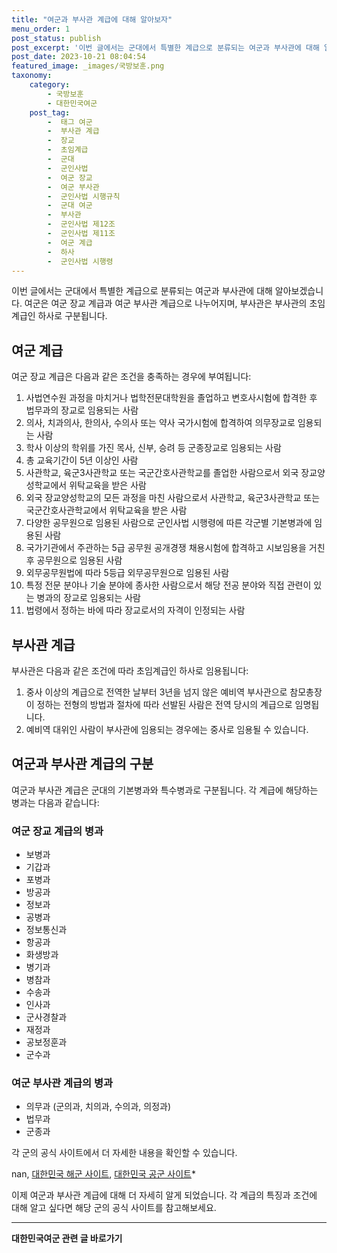 ```yaml
---
title: "여군과 부사관 계급에 대해 알아보자"
menu_order: 1
post_status: publish
post_excerpt: '이번 글에서는 군대에서 특별한 계급으로 분류되는 여군과 부사관에 대해 알아보겠습니다. 여군은 여군 장교 계급과 여군 부사관 계급으로 나누어지며, 부사관은 부사관의 초임계급인 하사로 구분됩니다.'
post_date: 2023-10-21 08:04:54
featured_image: _images/국방보훈.png
taxonomy:
    category:
        - 국방보훈
        - 대한민국여군
    post_tag:
        -  태그 여군
        -  부사관 계급
        -  장교
        -  초임계급
        -  군대
        -  군인사법
        -  여군 장교
        -  여군 부사관
        -  군인사법 시행규칙
        -  군대 여군
        -  부사관
        -  군인사법 제12조
        -  군인사법 제11조
        -  여군 계급
        -  하사
        -  군인사법 시행령
---
```



이번 글에서는 군대에서 특별한 계급으로 분류되는 여군과 부사관에 대해 알아보겠습니다. 여군은 여군 장교 계급과 여군 부사관 계급으로 나누어지며, 부사관은 부사관의 초임계급인 하사로 구분됩니다.

## 여군 계급

여군 장교 계급은 다음과 같은 조건을 충족하는 경우에 부여됩니다:

1. 사법연수원 과정을 마치거나 법학전문대학원을 졸업하고 변호사시험에 합격한 후 법무과의 장교로 임용되는 사람
2. 의사, 치과의사, 한의사, 수의사 또는 약사 국가시험에 합격하여 의무장교로 임용되는 사람
3. 학사 이상의 학위를 가진 목사, 신부, 승려 등 군종장교로 임용되는 사람
4. 총 교육기간이 5년 이상인 사람
5. 사관학교, 육군3사관학교 또는 국군간호사관학교를 졸업한 사람으로서 외국 장교양성학교에서 위탁교육을 받은 사람
6. 외국 장교양성학교의 모든 과정을 마친 사람으로서 사관학교, 육군3사관학교 또는 국군간호사관학교에서 위탁교육을 받은 사람
7. 다양한 공무원으로 임용된 사람으로 군인사법 시행령에 따른 각군별 기본병과에 임용된 사람
8. 국가기관에서 주관하는 5급 공무원 공개경쟁 채용시험에 합격하고 시보임용을 거친 후 공무원으로 임용된 사람
9. 외무공무원법에 따라 5등급 외무공무원으로 임용된 사람
10. 특정 전문 분야나 기술 분야에 종사한 사람으로서 해당 전공 분야와 직접 관련이 있는 병과의 장교로 임용되는 사람
11. 법령에서 정하는 바에 따라 장교로서의 자격이 인정되는 사람

## 부사관 계급

부사관은 다음과 같은 조건에 따라 초임계급인 하사로 임용됩니다:

1. 중사 이상의 계급으로 전역한 날부터 3년을 넘지 않은 예비역 부사관으로 참모총장이 정하는 전형의 방법과 절차에 따라 선발된 사람은 전역 당시의 계급으로 임명됩니다.
2. 예비역 대위인 사람이 부사관에 임용되는 경우에는 중사로 임용될 수 있습니다.

## 여군과 부사관 계급의 구분

여군과 부사관 계급은 군대의 기본병과와 특수병과로 구분됩니다. 각 계급에 해당하는 병과는 다음과 같습니다:

### 여군 장교 계급의 병과

- 보병과
- 기갑과
- 포병과
- 방공과
- 정보과
- 공병과
- 정보통신과
- 항공과
- 화생방과
- 병기과
- 병참과
- 수송과
- 인사과
- 군사경찰과
- 재정과
- 공보정훈과
- 군수과

### 여군 부사관 계급의 병과

- 의무과 (군의과, 치의과, 수의과, 의정과)
- 법무과
- 군종과

각 군의 공식 사이트에서 더 자세한 내용을 확인할 수 있습니다.

nan, [대한민국 해군 사이트](www.navy.mil.kr), [대한민국 공군 사이트](www.airforce.mil.kr)*

이제 여군과 부사관 계급에 대해 더 자세히 알게 되었습니다. 각 계급의 특징과 조건에 대해 알고 싶다면 해당 군의 공식 사이트를 참고해보세요.
<!-- wp:separator -->
<hr class="wp-block-separator has-alpha-channel-opacity"/>
<!-- /wp:separator -->

<!-- wp:group {"backgroundColor":"base","layout":{"type":"constrained"}} -->
<div class="wp-block-group has-base-background-color has-background"><!-- wp:paragraph {"align":"center","fontSize":"medium"} -->
<p class="has-text-align-center has-large-font-size"><strong>대한민국여군 관련 글 바로가기</strong></p>
<!-- /wp:paragraph -->


<!-- wp:latest-posts
{"categories":[{"id":7224,"count":19,"description":"","link":"https://uknowlaw.com/category/%eb%8c%80%ed%95%9c%eb%af%bc%ea%b5%ad%ec%97%ac%ea%b5%b0/","name":"대한민국여군","slug":"대한민국여군","taxonomy":"category","parent":0,"meta":[],"_links":{"self":[{"href":"https://uknowlaw.com/wp-json/wp/v2/categories/7224"}],"collection":[{"href":"https://uknowlaw.com/wp-json/wp/v2/categories"}],"about":[{"href":"https://uknowlaw.com/wp-json/wp/v2/taxonomies/category"}],"wp:post_type":[{"href":"https://uknowlaw.com/wp-json/wp/v2/posts?categories=7224"}],"curies":[{"name":"wp","href":"https://api.w.org/{rel}","templated":true}]}}],"postsToShow":100,"excerptLength":28,"postLayout":"grid","columns":2,"featuredImageAlign":"left","featuredImageSizeSlug":"large","fontSize":"small"} /--></div>
<!-- /wp:group -->